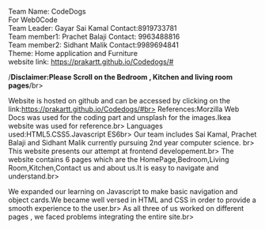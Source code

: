 Team Name: CodeDogs<br>
For Web0Code<br>
Team Leader: Gayar Sai Kamal Contact:8919733781<br>
Team member1: Prachet Balaji Contact: 9963488816<br>
Team member2: Sidhant Malik Contact:9989694841<br>
Theme: Home application and Furniture <br>
website link: https://prakartt.github.io/Codedogs/#<br>

/**Disclaimer:Please Scroll on the Bedroom , Kitchen and living room pages**/br>

Website is hosted on github and can be accessed by clicking on the link:https://prakartt.github.io/Codedogs/#br>
References:Morzilla Web Docs was used for the coding part and unsplash for the images.Ikea website was used for reference.br>
Languages used:HTML5.CSS5.Javascript ES6br>
Our team includes Sai Kamal, Prachet Balaji and Sidhant Malik currently pursuing 2nd year computer science. br>
This website presents our attempt at frontend developement.br>
The website contains 6 pages which are the HomePage,Bedroom,Living Room,Kitchen,Contact us and about us.It is easy to navigate and understand.br>

We expanded our learning on Javascript to make basic navigation and object cards.We became well versed in HTML and CSS in order to provide a smooth experience to the user.br>
As all three of us worked on different pages , we faced problems integrating the entire site.br>
